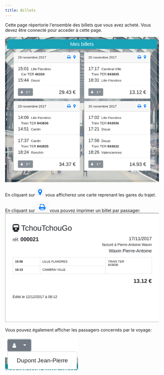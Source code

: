 ```yaml
---
title: Billets
---
```


Cette page répertorie l'ensemble des billets que vous avez acheté. Vous devez être connecté pour acceder à cette page.

![billets](img/tickets.png)

En cliquant sur ![icone_carte](img/icones/icone_map.png) vous afficherez une carte reprenant les gares du trajet.

En cliquant sur ![icone_imprimante](img/icones/icone_imprimante.png) vous pouvez imprimer un billet par passager:
![billet_imprimé](img/print.png)

Vous pouvez également afficher les passagers concernés par le voyage:

![passagers](img/cart/passengers_cart.png)
